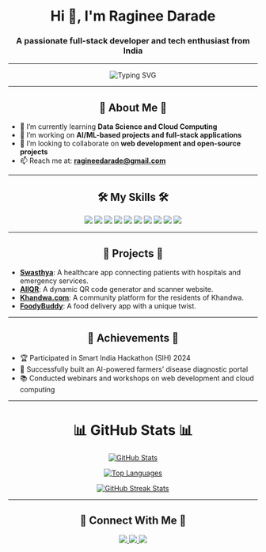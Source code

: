  <h1 align="center">Hi 👋, I'm Raginee Darade</h1>
<h3 align="center">A passionate full-stack developer and tech enthusiast from India</h3>

---

<p align="center">
  <img src="https://readme-typing-svg.herokuapp.com?font=Fira+Code&weight=500&size=22&pause=1000&color=FF5733&center=true&width=435&lines=Welcome+to+my+GitHub+Profile!;I+love+coding+and+creating+projects!" alt="Typing SVG" />
</p>

---

<h2 align="center">🚀 About Me 🚀</h2>

- 🌱 I’m currently learning **Data Science and Cloud Computing**  
- 🔭 I’m working on **AI/ML-based projects and full-stack applications**  
- 👯 I’m looking to collaborate on **web development and open-source projects**  
- 📫 Reach me at: **ragineedarade@gmail.com**

---

<h2 align="center">🛠️ My Skills 🛠️</h2>

<p align="center">
  <img src="https://img.shields.io/badge/-Python-blue?logo=python&logoColor=white" />
  <img src="https://img.shields.io/badge/-Django-green?logo=django&logoColor=white" />
  <img src="https://img.shields.io/badge/-HTML-orange?logo=html5&logoColor=white" />
  <img src="https://img.shields.io/badge/-CSS-blue?logo=css3&logoColor=white" />
  <img src="https://img.shields.io/badge/-JavaScript-yellow?logo=javascript&logoColor=white" />
  <img src="https://img.shields.io/badge/-Bootstrap-purple?logo=bootstrap&logoColor=white" />
  <img src="https://img.shields.io/badge/-SQL-lightgrey?logo=postgresql&logoColor=white" />
  <img src="https://img.shields.io/badge/-AWS-orange?logo=amazonaws&logoColor=white" />
  <img src="https://img.shields.io/badge/-GCP-red?logo=googlecloud&logoColor=white" />
  <img src="https://img.shields.io/badge/-Azure-blue?logo=microsoftazure&logoColor=white" />
</p>

---

<h2 align="center">📂 Projects 📂</h2>

- [**Swasthya**](https://github.com/ragineedarade/swasthya): A healthcare app connecting patients with hospitals and emergency services.  
- [**AllQR**](https://github.com/ragineedarade/allqr): A dynamic QR code generator and scanner website.  
- [**Khandwa.com**](https://github.com/ragineedarade/khandwa): A community platform for the residents of Khandwa.  
- [**FoodyBuddy**](https://github.com/ragineedarade/foodybuddy): A food delivery app with a unique twist.  

---

<h2 align="center">🌟 Achievements 🌟</h2>

- 🏆 Participated in Smart India Hackathon (SIH) 2024  
- 🚀 Successfully built an AI-powered farmers’ disease diagnostic portal  
- 📚 Conducted webinars and workshops on web development and cloud computing  

---

<h1 align="center">📊 GitHub Stats 📊</h1>

<p align="center">
  <a href="https://github.com/anuraghazra/github-readme-stats">
    <img src="https://github-readme-stats.vercel.app/api?username=ragineedarade&show_icons=true&theme=radical&hide_border=true&count_private=true" alt="GitHub Stats" />
  </a>
</p>

<p align="center">
  <a href="https://github.com/anuraghazra/github-readme-stats">
    <img src="https://github-readme-stats.vercel.app/api/top-langs/?username=ragineedarade&layout=compact&theme=radical&hide_border=true" alt="Top Languages" />
  </a>
</p>

<p align="center">
  <a href="https://git.io/streak-stats">
    <img src="https://github-readme-streak-stats.herokuapp.com/?user=ragineedarade &theme=radical&hide_border=true" alt="GitHub Streak Stats" />
  </a>
</p>

---

<h2 align="center">💌 Connect With Me 💌</h2>

<p align="center">
  <a href="https://www.linkedin.com/in/ragineedarade/">
    <img src="https://img.shields.io/badge/-LinkedIn-blue?logo=linkedin&logoColor=white" />
  </a>
  <a href="mailto:ragineedarade@gmail.com">
    <img src="https://img.shields.io/badge/-Email-red?logo=gmail&logoColor=white" />
  </a>
  <a href="https://github.com/ragineedarade">
    <img src="https://img.shields.io/badge/-GitHub-black?logo=github&logoColor=white" />
  </a>
</p>
